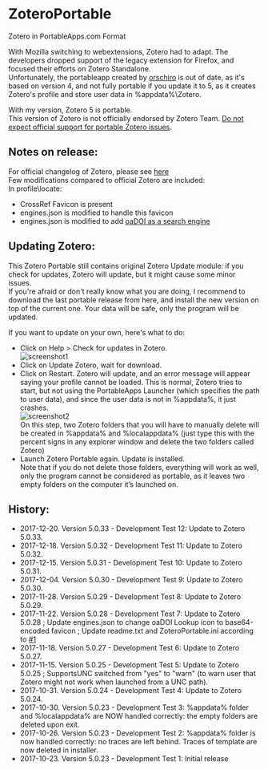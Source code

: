 # ZoteroPortable
Zotero in PortableApps.com Format
  
With Mozilla switching to webextensions, Zotero had to adapt. The developers dropped support of the legacy extension for Firefox, and focused their efforts on Zotero Standalone.  
Unfortunately, the portableapp created by [orschiro](https://portableapps.com/node/36565) is out of date, as it's based on version 4, and not fully portable if you update it to 5, as it creates Zotero's profile and store user data in %appdata%\Zotero.  
  
With my version, Zotero 5 is portable.  
This version of Zotero is not officially endorsed by Zotero Team. [Do not expect official support for portable Zotero issues](https://forums.zotero.org/discussion/64050/5-0-portable-zotero).  
  
Notes on release:
-----
For official changelog of Zotero, please see [here](https://www.zotero.org/support/changelog)  
Few modifications compared to official Zotero are included:  
In profile\locate:  
- CrossRef Favicon is present  
- engines.json is modified to handle this favicon  
- engines.json is modified to add [oaDOI as a search engine](https://github.com/Impactstory/oadoi/pull/1)  
  
Updating Zotero:
-----
This Zotero Portable still contains original Zotero Update module: if you check for updates, Zotero will update, but it might cause some minor issues.  
If you're afraid or don't really know what you are doing, I recommend to download the last portable release from here, and install the new version on top of the current one. Your data will be safe, only the program will be updated.  
  
If you want to update on your own, here's what to do:
- Click on Help > Check for updates in Zotero.  
![screenshot1](https://user-images.githubusercontent.com/21216829/34518372-44033688-f07f-11e7-999d-d29413d21207.png)  
- Click on Update Zotero, wait for download.  
- Click on Restart. Zotero will update, and an error message will appear saying your profile cannot be loaded. This is normal, Zotero tries to start, but not using the PortableApps Launcher (which specifies the path to user data), and since the user data is not in %appdata%, it just crashes.  
![screenshot2](https://user-images.githubusercontent.com/21216829/34518371-43e13f06-f07f-11e7-8911-f42aed9c7ded.png)  
On this step, two Zotero folders that you will have to manually delete will be created in %appdata% and %localappdata% (just type this with the percent signs in any explorer window and delete the two folders called Zotero)  
- Launch Zotero Portable again. Update is installed.  
Note that if you do not delete those folders, everything will work as well, only the program cannot be considered as portable, as it leaves two empty folders on the computer it’s launched on.  
  
History:
-----
- 2017-12-20. Version 5.0.33 - Development Test 12: Update to Zotero 5.0.33.  
- 2017-12-18. Version 5.0.32 - Development Test 11: Update to Zotero 5.0.32.  
- 2017-12-15. Version 5.0.31 - Development Test 10: Update to Zotero 5.0.31.  
- 2017-12-04. Version 5.0.30 - Development Test 9: Update to Zotero 5.0.30.  
- 2017-11-28. Version 5.0.29 - Development Test 8: Update to Zotero 5.0.29.  
- 2017-11-22. Version 5.0.28 - Development Test 7: Update to Zotero 5.0.28 ; Update engines.json to change oaDOI Lookup icon to base64-encoded favicon ; Update readme.txt and ZoteroPortable.ini according to [#1]( https://github.com/pedrom34/ZoteroPortable/issues/1)  
- 2017-11-18. Version 5.0.27 - Development Test 6: Update to Zotero 5.0.27.  
- 2017-11-15. Version 5.0.25 - Development Test 5: Update to Zotero 5.0.25 ; SupportsUNC switched from "yes" to "warn" (to warn user that Zotero might not work when launched from a UNC path).  
- 2017-10-31. Version 5.0.24 - Development Test 4: Update to Zotero 5.0.24.  
- 2017-10-30. Version 5.0.23 - Development Test 3: %appdata% folder and %localappdata% are NOW handled correctly: the empty folders are deleted upon exit.  
- 2017-10-26. Version 5.0.23 - Development Test 2: %appdata% folder is now handled correctly: no traces are left behind. Traces of template are now deleted in installer.  
- 2017-10-23. Version 5.0.23 - Development Test 1: Initial release
